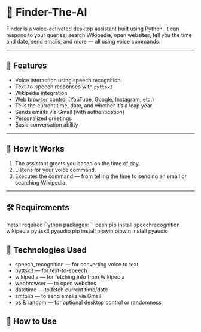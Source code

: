 # 🤖 Finder-The-AI

Finder is a voice-activated desktop assistant built using Python. It can respond to your queries, search Wikipedia, open websites, tell you the time and date, send emails, and more — all using voice commands.

---

## 🎯 Features

- Voice interaction using speech recognition
- Text-to-speech responses with `pyttsx3`
- Wikipedia integration
- Web browser control (YouTube, Google, Instagram, etc.)
- Tells the current time, date, and whether it’s a leap year
- Sends emails via Gmail (with authentication)
- Personalized greetings
- Basic conversation ability

---

## 🚀 How It Works

1. The assistant greets you based on the time of day.  
2. Listens for your voice command.  
3. Executes the command — from telling the time to sending an email or searching Wikipedia.

---

## 🛠️ Requirements

Install required Python packages:
    ```bash
    pip install speechrecognition wikipedia pyttsx3 pyaudio
    pip install pipwin
    pipwin install pyaudio

## 🧠 Technologies Used
- speech_recognition — for converting voice to text
- pyttsx3 — for text-to-speech
- wikipedia — for fetching info from Wikipedia
- webbrowser — to open websites
- datetime — to fetch current time/date
- smtplib — to send emails via Gmail
- os & random — for optional desktop control or randomness

## 📝 How to Use
